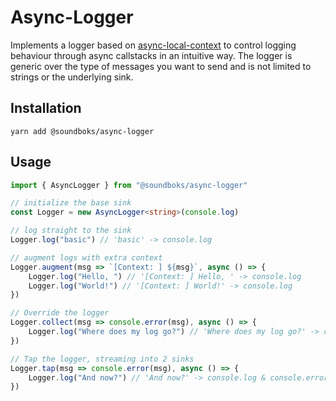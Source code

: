 
# Async-Logger

Implements a logger based on [async-local-context](../async-context/Readme.md) to control logging behaviour through async callstacks in an intuitive way. The logger is generic over the type of messages you want to send and is not limited to strings or the underlying sink.


## Installation

`yarn add @soundboks/async-logger`

## Usage

```ts
import { AsyncLogger } from "@soundboks/async-logger"

// initialize the base sink
const Logger = new AsyncLogger<string>(console.log)

// log straight to the sink
Logger.log("basic") // 'basic' -> console.log

// augment logs with extra context
Logger.augment(msg => `[Context: ] ${msg}`, async () => {
    Logger.log("Hello, ") // '[Context: ] Hello, ' -> console.log
    Logger.log("World!") // '[Context: ] World!' -> console.log
})

// Override the logger
Logger.collect(msg => console.error(msg), async () => {
    Logger.log("Where does my log go?") // 'Where does my log go?' -> console.error
})

// Tap the logger, streaming into 2 sinks
Logger.tap(msg => console.error(msg), async () => {
    Logger.log("And now?") // 'And now?' -> console.log & console.error
})
```